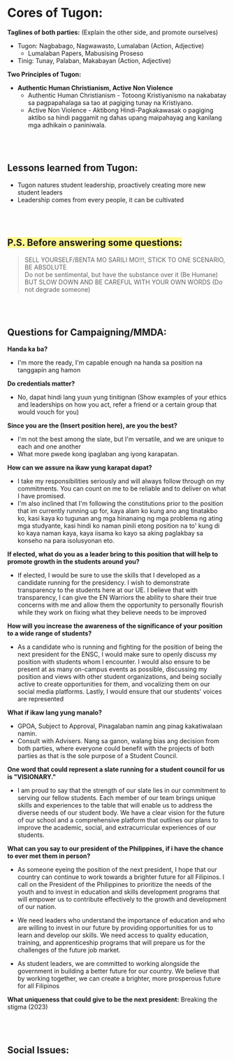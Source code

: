 # Cores of Tugon:
**Taglines of both parties:** (Explain the other side, and promote ourselves)
- Tugon: Nagbabago, Nagwawasto, Lumalaban (Action, Adjective) 
	- Lumalaban Papers, Mabusising Proseso
- Tinig: Tunay, Palaban, Makabayan (Action, Adjective) 

**Two Principles of Tugon:**
- **Authentic Human Christianism, Active Non Violence**
	- Authentic Human Christianism - Totoong Kristiyanismo na nakabatay sa pagpapahalaga sa tao at pagiging tunay na Kristiyano.
	- Active Non Violence - Aktibong Hindi-Pagkakawasak o pagiging aktibo sa hindi paggamit ng dahas upang maipahayag ang kanilang mga adhikain o paniniwala.

<br /><br />
## Lessons learned from Tugon:
- Tugon natures student leadership, proactively creating more new student leaders
- Leadership comes from every people, it can be cultivated 

<br /><br />
## <span style="background:#fff88f">P.S. Before answering some questions:</span>
> SELL YOURSELF/BENTA MO SARILI MO!!!, STICK TO ONE SCENARIO, BE ABSOLUTE <br />
> Do not be sentimental, but have the substance over it (Be Humane) <br />
> BUT SLOW DOWN AND BE CAREFUL WITH YOUR OWN WORDS (Do not degrade someone)

<br /><br />
## Questions for Campaigning/MMDA:
**Handa ka ba?**
- I'm more the ready, I'm capable enough na handa sa position na tanggapin ang hamon

**Do credentials matter?**
- No, dapat hindi lang yuun yung tinitignan (Show examples of your ethics and leaderships on how you act, refer a friend or a certain group that would vouch for you)

**Since you are the (Insert position here), are you the best?**
- I'm not the best among the slate, but I'm versatile, and we are unique to each and one another
- What more pwede kong ipaglaban ang iyong karapatan.

**How can we assure na ikaw yung karapat dapat?**
- I take my responsibilities seriously and will always follow through on my commitments. You can count on me to be reliable and to deliver on what I have promised.
- I'm also inclined that I'm following the constitutions prior to the position that im currently running up for, kaya alam ko kung ano ang tinatakbo ko, kasi kaya ko tugunan ang mga hinanaing ng mga problema ng ating mga studyante, kasi hindi ko naman pinili etong position na to' kung di ko kaya naman kaya, kaya  iisama ko kayo sa aking paglakbay sa konseho na para isolusyonan eto.

**If elected, what do you as a leader bring to this position that will help to promote growth in the students around you?**
- If elected, I would be sure to use the skills that I developed as a candidate running for the presidency. I wish to demonstrate transparency to the students here at our UE. I believe that with transparency, I can give the EN Warriors the ability to share their true concerns with me and allow them the opportunity to personally flourish while they work on fixing what they believe needs to be improved

**How will you increase the awareness of the significance of your position to a wide range of students?**
- As a candidate who is running and fighting for the position of being the next president for the ENSC, I would make sure to openly discuss my position with students whom I encounter. I would also ensure to be present at as many on-campus events as possible, discussing my position and views with other student organizations, and being socially active to create opportunities for them, and vocalizing them on our social media platforms. Lastly, I would ensure that our students' voices are represented

**What if ikaw lang yung manalo?**
- GPOA, Subject to Approval, Pinagalaban namin ang pinag kakatiwalaan namin.
- Consult with Advisers. Nang sa ganon, walang bias ang decision from both parties, where everyone could benefit with the projects of both parties as that is the sole purpose of a Student Council.

**One word that could represent a slate running for a student council for us is "VISIONARY."**
- I am proud to say that the strength of our slate lies in our commitment to serving our fellow students. Each member of our team brings unique skills and experiences to the table that will enable us to address the diverse needs of our student body. We have a clear vision for the future of our school and a comprehensive platform that outlines our plans to improve the academic, social, and extracurricular experiences of our students.

**What can you say to our president of the Philippines, if i have the chance to ever met them in person?**
- As someone eyeing the position of the next president, I hope that our country can continue to work towards a brighter future for all Filipinos. I call on the President of the Philippines to prioritize the needs of the youth and to invest in education and skills development programs that will empower us to contribute effectively to the growth and development of our nation.

- We need leaders who understand the importance of education and who are willing to invest in our future by providing opportunities for us to learn and develop our skills. We need access to quality education, training, and apprenticeship programs that will prepare us for the challenges of the future job market.

- As student leaders, we are committed to working alongside the government in building a better future for our country. We believe that by working together, we can create a brighter, more prosperous future for all Filipinos

**What uniqueness that could give to be the next president:**
	Breaking the stigma (2023)


<br /><br />

## Social Issues:




